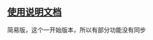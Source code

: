 ## [使用说明文档](https://github.com/SheTieJun/Mp3Recorder/wiki/%E4%BD%BF%E7%94%A8%E6%96%87%E6%A1%A3)
简易版，这个一开始版本，所以有部分功能没有同步